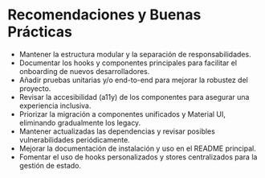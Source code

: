 # Recomendaciones y Buenas Prácticas

- Mantener la estructura modular y la separación de responsabilidades.
- Documentar los hooks y componentes principales para facilitar el onboarding de nuevos desarrolladores.
- Añadir pruebas unitarias y/o end-to-end para mejorar la robustez del proyecto.
- Revisar la accesibilidad (a11y) de los componentes para asegurar una experiencia inclusiva.
- Priorizar la migración a componentes unificados y Material UI, eliminando gradualmente los legacy.
- Mantener actualizadas las dependencias y revisar posibles vulnerabilidades periódicamente.
- Mejorar la documentación de instalación y uso en el README principal.
- Fomentar el uso de hooks personalizados y stores centralizados para la gestión de estado.
